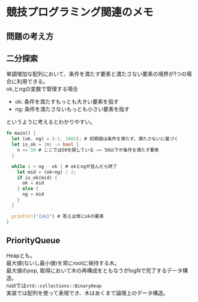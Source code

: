 # 競技プログラミング関連のメモ

## 問題の考え方



## 二分探索

単調増加な配列において、条件を満たす要素と満たさない要素の境界が1つの場合に利用できる。  
ok,とngの変数で管理する場合  
* ok: 条件を満たすもっとも大きい要素を指す
* ng: 条件を満たさないもっとも小さい要素を指す

というように考えるとわかりやすい。

```rust
fn main() {
  let (ok, ng) = (-1, 1001); # 初期値は条件を満たす、満たさないに基づく
  let is_ok = |n| -> bool {
    n <= 50 # ここでは50を探している == 50以下が条件を満たす要素
  }

  while 1 < ng - ok { # okとngが並んだら終了
    let mid = (ok+ng) / 2;
    if is_ok(mid) {
      ok = mid
    } else {
      ng = mid
    }
  }

  println!("{ok}") # 答えは常にokの要素
}
```

## PriorityQueue

Heapとも。  
最大値(ないし最小値)を常にrootに保持する木。  
最大値のpop, 取得において木の再構成をともなうがlogNで完了するデータ構造。  
rustでは`std::collections::BinaryHeap`  
実装では配列を使って表現でき、木はあくまで論理上のデータ構造。


